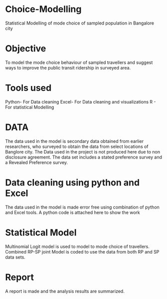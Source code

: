 # Choice-Modelling
Statistical Modelling of mode choice of sampled population in Bangalore city

# Objective
To model the mode choice behaviour of sampled travellers and suggest ways to improve the public transit ridership in surveyed area.

# Tools used
Python- For Data cleaning
Excel- For Data cleaning and visualizations
R - For statistical Modelling

# DATA
The data used in the model is secondary data obtained from earlier researchers, who surveyed to obtain the data from select locations of Banglore city. The Data used in the project is not produced here due to non disclosure agreement. The data set includes a stated preference survey and a Revealed Preference survey.

# Data cleaning using python and Excel
The data used in the model is made error free using combination of python and Excel tools. A python code is attached here to show the work

# Statistical Model
Multinomial Logit model is used to model to mode choice of travellers. Combined RP-SP joint Model is coded to use the data from both RP and SP data sets.

# Report
A report is made and the analysis results are summarized. 



